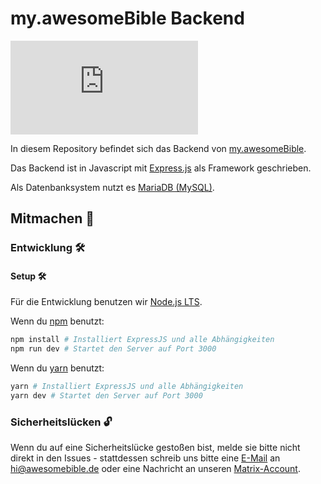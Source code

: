 # my.awesomeBible Backend
[![](https://img.shields.io/matrix/my.awesomebible:matrix.org?color=blueviolet&logo=matrix)](https://matrix.to/#/#my.awesomebible:matrix.org)

In diesem Repository befindet sich das Backend von [my.awesomeBible](https://codeberg.org/awesomebible/my-frontend).

Das Backend ist in Javascript mit [Express.js](https://expressjs.com) als Framework geschrieben.

Als Datenbanksystem nutzt es [MariaDB (MySQL)](https://www.mariadb.org).

## Mitmachen 🦄
### Entwicklung 🛠
#### Setup 🛠
Für die Entwicklung benutzen wir [Node.js LTS](https://nodejs.org/de/download/).

Wenn du [npm](https://nodejs.org/de/) benutzt:
```sh
npm install # Installiert ExpressJS und alle Abhängigkeiten
npm run dev # Startet den Server auf Port 3000
```

Wenn du [yarn](https://yarnpkg.com/) benutzt:
```sh
yarn # Installiert ExpressJS und alle Abhängigkeiten
yarn dev # Startet den Server auf Port 3000
```
### Sicherheitslücken 🔓

Wenn du auf eine Sicherheitslücke gestoßen bist, melde sie bitte nicht direkt in den Issues - stattdessen schreib uns bitte eine [E-Mail](mailto:hi@awesomebible.de) an [hi@awesomebible.de](mailto:hi@awesomebible.de) oder eine Nachricht an unseren [Matrix-Account](https://matrix.to/#/@awesomebible:matrix.org).

